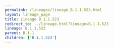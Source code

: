 ```yaml
---
permalink: /lineages/lineage_B.1.1.523.html
layout: lineage_page
title: Lineage B.1.1.523
redirect_to: ../lineage.html?lineage=B.1.1.523
lineage: B.1.1.523
parent: B.1.1
children: ['B.1.1.523']
---
```

